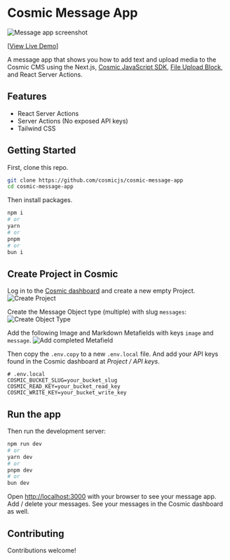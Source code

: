 # Cosmic Message App

![Message app screenshot](https://imgix.cosmicjs.com/6ab8d9f0-3334-11ef-a504-63e081e4680f-message-app-screenshot.png?w=2000&auto=forat,compression)

[[View Live Demo](https://cosmic-message-app.vercel.app/)]

A message app that shows you how to add text and upload media to the Cosmic CMS using the Next.js, [Cosmic JavaScript SDK](https://www.npmjs.com/package/@cosmicjs/sdk), [File Upload Block](https://blocks.cosmicjs.com/blocks/file-upload), and React Server Actions.

## Features

- React Server Actions
- Server Actions (No exposed API keys)
- Tailwind CSS

## Getting Started

First, clone this repo.

```bash
git clone https://github.com/cosmicjs/cosmic-message-app
cd cosmic-message-app
```

Then install packages.

```bash
npm i
# or
yarn
# or
pnpm
# or
bun i
```

## Create Project in Cosmic

Log in to the [Cosmic dashboard](https://app.cosmicjs.com/) and create a new empty Project.
![Create Project](https://imgix.cosmicjs.com/8e311430-0bd7-11ef-9eca-7d347081a9fb-create-new-project.png?w=2000&auto=forat,compression)

Create the Message Object type (multiple) with slug `messages`:
![Create Object Type](https://imgix.cosmicjs.com/43a54cf0-3333-11ef-a504-63e081e4680f-message-app-model-settings.png?w=2000&auto=forat,compression)

Add the following Image and Markdown Metafields with keys `image` and `message`.
![Add completed Metafield](https://imgix.cosmicjs.com/01289440-3333-11ef-a504-63e081e4680f-message-app-model.png?w=2000&auto=forat,compression)

Then copy the `.env.copy` to a new `.env.local` file. And add your API keys found in the Cosmic dashboard at _Project / API keys_.

```
# .env.local
COSMIC_BUCKET_SLUG=your_bucket_slug
COSMIC_READ_KEY=your_bucket_read_key
COSMIC_WRITE_KEY=your_bucket_write_key
```

## Run the app

Then run the development server:

```bash
npm run dev
# or
yarn dev
# or
pnpm dev
# or
bun dev
```

Open [http://localhost:3000](http://localhost:3000) with your browser to see your message app. Add / delete your messages. See your messages in the Cosmic dashboard as well.

## Contributing

Contributions welcome!
